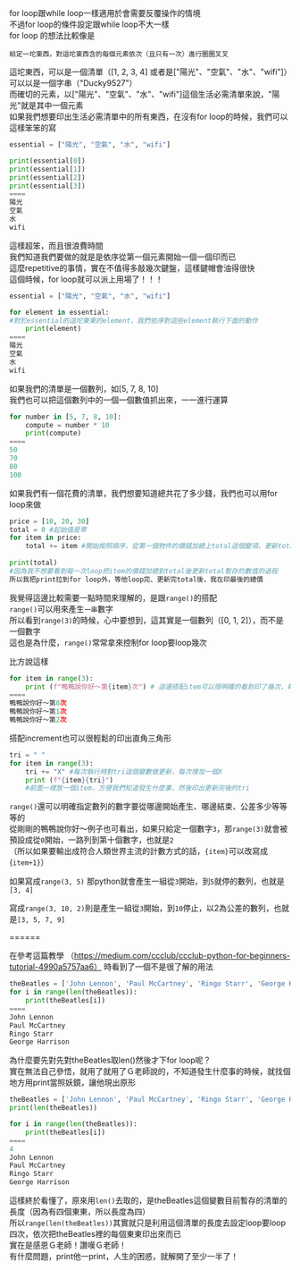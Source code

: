 for loop跟while loop一樣適用於會需要反覆操作的情境  
不過for loop的條件設定跟while loop不大一樣  
for loop 的想法比較像是  

```
給定一坨東西，對這坨東西含的每個元素依次（且只有一次）進行圈圈叉叉
```
這坨東西，可以是一個清單（[1, 2, 3, 4] 或者是["陽光"、"空氣"、"水"、"wifi"]）可以以是一個字串（"Ducky9527"）  
而確切的元素，以["陽光"、"空氣"、"水"、"wifi"]這個生活必需清單來說，"陽光"就是其中一個元素  
如果我們想要印出生活必需清單中的所有東西，在沒有for loop的時候，我們可以這樣笨笨的寫  

```python
essential = ["陽光", "空氣", "水", "wifi"]

print(essential[0])
print(essential[1])
print(essential[2])
print(essential[3])
====
陽光
空氣
水
wifi

```

這樣超笨，而且很浪費時間  
我們知道我們要做的就是是依序從第一個元素開始一個一個印而已  
這麼repetitive的事情，實在不值得多敲幾次鍵盤，這樣鍵帽會油得很快  
這個時候，for loop就可以派上用場了！！！  


```python
essential = ["陽光", "空氣", "水", "wifi"]

for element in essential:
#對於essential的這坨東東的element，我們依序對這些element執行下面的動作
    print(element)
====
陽光
空氣
水
wifi
```

如果我們的清單是一個數列，如[5, 7, 8, 10]  
我們也可以把這個數列中的一個一個數值抓出來，一一進行運算  
```python
for number in [5, 7, 8, 10]:
    compute = number * 10
    print(compute)
====
50
70
80
100
```

如果我們有一個花費的清單，我們想要知道總共花了多少錢，我們也可以用for loop來做  
```python
price = [10, 20, 30]
total = 0 #起始值是零
for item in price:
    total += item #開始按照順序，從第一個物件的價錢加總上total這個變項，更新total暫存的數值
    
print(total) 
#因為我不想要看到每一次loop把item的價錢加總到total後更新total暫存的數值的過程
所以我把print拉到for loop外，等他loop完、更新完total後，我在印最後的總價
```



我覺得這邊比較需要一點時間來理解的，是跟`range()`的搭配  
`range()`可以用來產生`一串`數字  
所以看到`range(3)`的時候，心中要想到，這其實是一個數列（[0, 1, 2]），而不是一個數字  
這也是為什麼，`range()`常常拿來控制for loop要loop幾次  

比方說這樣 
```python
for item in range(3):
    print (f"鴨鴨說你好～第{item}次") # 這邊搭配item可以很明確的看到印了幾次，每一次他都做了什麼
====
鴨鴨說你好～第0次
鴨鴨說你好～第1次
鴨鴨說你好～第2次
```

搭配increment也可以很輕鬆的印出直角三角形
```python
tri = " "
for item in range(3):
    tri += "X" #每次執行時對tri這個變數做更新，每次增加一個X
    print (f"{item}{tri}") 
    #前面一樣放一個item，方便我們知道發生什麼事，然後印出更新完後的tri
```

`range()`還可以明確指定數列的數字要從哪邊開始產生、哪邊結束、公差多少等等等的  
從剛剛的鴨鴨說你好～例子也可看出，如果只給定一個數字`3`，那`range(3)`就會被預設成從`0`開始，一路列到第十個數字，也就是`2`  
（所以如果要輸出成符合人類世界主流的計數方式的話，`{item}`可以改寫成{`item+1}`）  

如果寫成`range(3, 5)`
那python就會產生一組從`3`開始，到`5`就停的數列，也就是`[3, 4]`

寫成`range(3, 10, 2)`則是產生一組從`3`開始，到`10`停止，以2為公差的數列，也就是`[3, 5, 7, 9]`


======


在參考這篇教學 （https://medium.com/ccclub/ccclub-python-for-beginners-tutorial-4990a5757aa6） 時看到了一個不是很了解的用法  


```python
theBeatles = ['John Lennon', 'Paul McCartney', 'Ringo Starr', 'George Harrison']
for i in range(len(theBeatles)):
    print(theBeatles[i])
====
John Lennon
Paul McCartney
Ringo Starr
George Harrison
```
為什麼要先對先對theBeatles取len()然後才下for loop呢？  
實在無法自己參悟，就用了就用了Ｇ老師說的，不知道發生什麼事的時候，就找個地方用print當照妖鏡，讓他現出原形  

```python
theBeatles = ['John Lennon', 'Paul McCartney', 'Ringo Starr', 'George Harrison']
print(len(theBeatles))

for i in range(len(theBeatles)):
    print(theBeatles[i])
====
4
John Lennon
Paul McCartney
Ringo Starr
George Harrison
```

這樣終於看懂了，原來用`len()`去取的，是theBeatles這個變數目前暫存的清單的長度（因為有四個東東，所以長度為四）   
所以`range(len(theBeatles))`其實就只是利用這個清單的長度去設定loop要loop四次，依次把theBeatles裡的每個東東印出來而已   
實在是感恩Ｇ老師！讚嘆Ｇ老師！   
有什麼問題，print他一print，人生的困惑，就解開了至少一半了！   


